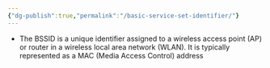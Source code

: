 ```yaml
---
{"dg-publish":true,"permalink":"/basic-service-set-identifier/"}
---
```


- The BSSID is a unique identifier assigned to a wireless access point (AP) or router in a wireless local area network (WLAN). It is typically represented as a MAC (Media Access Control) address